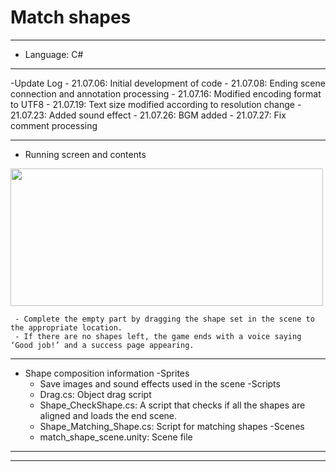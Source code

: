 # Match shapes
***
  - Language: C#
***
  -Update Log
      - 21.07.06: Initial development of code
      - 21.07.08: Ending scene connection and annotation processing
      - 21.07.16: Modified encoding format to UTF8
      - 21.07.19: Text size modified according to resolution change
      - 21.07.23: Added sound effect
      - 21.07.26: BGM added
      - 21.07.27: Fix comment processing
***
  - Running screen and contents

<img src = "https://user-images.githubusercontent.com/73592778/127114807-aec649e1-2afe-4eea-9d35-43291f5f937d.png" width="500" height="220">





     - Complete the empty part by dragging the shape set in the scene to the appropriate location.
     - If there are no shapes left, the game ends with a voice saying ‘Good job!’ and a success page appearing.
    

***


- Shape composition information
   -Sprites
     - Save images and sound effects used in the scene
   -Scripts
     - Drag.cs: Object drag script
     - Shape_CheckShape.cs: A script that checks if all the shapes are aligned and loads the end scene.
     - Shape_Matching_Shape.cs: Script for matching shapes
   -Scenes
     - match_shape_scene.unity: Scene file

***

-------------
